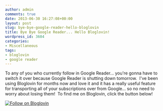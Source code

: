 ```yaml
---
author: admin
comments: true
date: 2013-06-30 16:27:08+00:00
layout: post
slug: bye-bye-google-reader-hello-bloglovin
title: Bye Bye Google Reader... Hello Bloglovin!
wordpress_id: 3604
categories:
- Miscellaneous
tags:
- bloglovin
- google reader
---
```


To any of you who currently follow in Google Reader... you're gonna have to switch it over because Google Reader is shutting down tomorrow.  I've been using Bloglovin for months now and love it and it has a really useful feature for transporting all of your subscriptions over from Google... so no need to worry about losing them!  To find me on Bloglovin, click the button below!

[![Follow on Bloglovin](http://www.bloglovin.com/widget/bilder/widget_watkins.gif?id=3974208)](http://www.bloglovin.com/en/blog/3974208)
